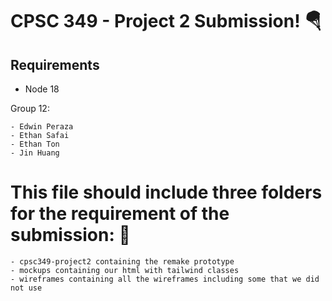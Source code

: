 # CPSC 349 - Project 2 Submission! 🪂

## Requirements

- Node 18

Group 12:

```
- Edwin Peraza
- Ethan Safai
- Ethan Ton
- Jin Huang
```

# This file should include three folders for the requirement of the submission: 🛵

```
- cpsc349-project2 containing the remake prototype
- mockups containing our html with tailwind classes
- wireframes containing all the wireframes including some that we did not use
```
